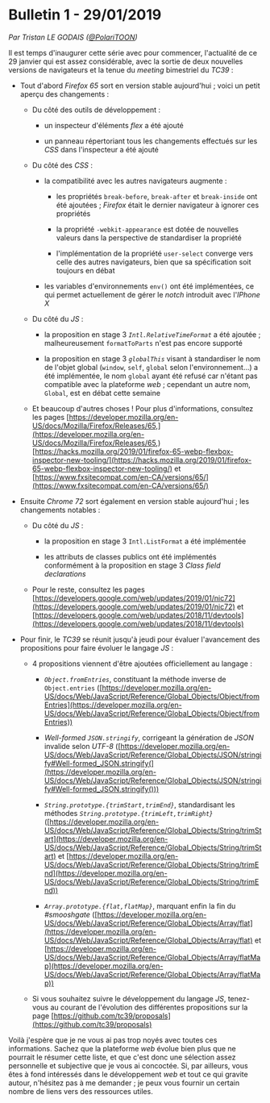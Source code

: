 # Bulletin 1 - 29/01/2019

*Par Tristan LE GODAIS ([@PolariTOON](https://github.com/PolariTOON))*

Il est temps d'inaugurer cette série avec pour commencer, l'actualité de ce 29 janvier qui est assez considérable, avec la sortie de deux nouvelles versions de navigateurs et la tenue du *meeting* bimestriel du *TC39* :

- Tout d'abord *Firefox 65* sort en version stable aujourd'hui ; voici un petit aperçu des changements :

	- Du côté des outils de développement :

		- un inspecteur d'éléments *flex* a été ajouté

		- un panneau répertoriant tous les changements effectués sur les *CSS* dans l'inspecteur a été ajouté

	- Du côté des *CSS* :

		- la compatibilité avec les autres navigateurs augmente :

			- les propriétés `break-before`, `break-after` et `break-inside` ont été ajoutées ; *Firefox* était le dernier navigateur à ignorer ces propriétés

			- la propriété `-webkit-appearance` est dotée de nouvelles valeurs dans la perspective de standardiser la propriété

			- l'implémentation de la propriété `user-select` converge vers celle des autres navigateurs, bien que sa spécification soit toujours en débat

		- les variables d'environnements `env()` ont été implémentées, ce qui permet actuellement de gérer le *notch* introduit avec l'*IPhone X*

	- Du côté du *JS* :

		- la proposition en stage 3 *`Intl.RelativeTimeFormat`* a été ajoutée ; malheureusement `formatToParts` n'est pas encore supporté

		- la proposition en stage 3 *`globalThis`* visant à standardiser le nom de l'objet global (`window`, `self`, `global` selon l'environnement...) a été implémentée, le nom `global` ayant été refusé car n'étant pas compatible avec la plateforme *web* ; cependant un autre nom, `Global`, est en débat cette semaine

	- Et beaucoup d'autres choses ! Pour plus d'informations, consultez les pages [https://developer.mozilla.org/en-US/docs/Mozilla/Firefox/Releases/65,](https://developer.mozilla.org/en-US/docs/Mozilla/Firefox/Releases/65,) [https://hacks.mozilla.org/2019/01/firefox-65-webp-flexbox-inspector-new-tooling/](https://hacks.mozilla.org/2019/01/firefox-65-webp-flexbox-inspector-new-tooling/) et [https://www.fxsitecompat.com/en-CA/versions/65/](https://www.fxsitecompat.com/en-CA/versions/65/)

- Ensuite *Chrome 72* sort également en version stable aujourd'hui ; les changements notables :

	- Du côté du *JS* :

		- la proposition en stage 3 `Intl.ListFormat` a été implémentée

		- les attributs de classes publics ont été implémentés conformément à la proposition en stage 3 *Class field declarations*

	- Pour le reste, consultez les pages [https://developers.google.com/web/updates/2019/01/nic72](https://developers.google.com/web/updates/2019/01/nic72) et [https://developers.google.com/web/updates/2018/11/devtools](https://developers.google.com/web/updates/2018/11/devtools)

- Pour finir, le *TC39* se réunit jusqu'à jeudi pour évaluer l'avancement des propositions pour faire évoluer le langage *JS* :

	- 4 propositions viennent d'être ajoutées officiellement au langage :

		- *`Object.fromEntries`*, constituant la méthode inverse de `Object.entries` ([https://developer.mozilla.org/en-US/docs/Web/JavaScript/Reference/Global_Objects/Object/fromEntries](https://developer.mozilla.org/en-US/docs/Web/JavaScript/Reference/Global_Objects/Object/fromEntries))

		- *Well-formed `JSON.stringify`*, corrigeant la génération de *JSON* invalide selon *UTF-8* ([https://developer.mozilla.org/en-US/docs/Web/JavaScript/Reference/Global_Objects/JSON/stringify#Well-formed_JSON.stringify(](https://developer.mozilla.org/en-US/docs/Web/JavaScript/Reference/Global_Objects/JSON/stringify#Well-formed_JSON.stringify()))

		- *`String.prototype.{trimStart,trimEnd}`*, standardisant les méthodes *`String.prototype.{trimLeft,trimRight}`* ([https://developer.mozilla.org/en-US/docs/Web/JavaScript/Reference/Global_Objects/String/trimStart](https://developer.mozilla.org/en-US/docs/Web/JavaScript/Reference/Global_Objects/String/trimStart) et [https://developer.mozilla.org/en-US/docs/Web/JavaScript/Reference/Global_Objects/String/trimEnd](https://developer.mozilla.org/en-US/docs/Web/JavaScript/Reference/Global_Objects/String/trimEnd))

		- *`Array.prototype.{flat,flatMap}`*, marquant enfin la fin du *#smooshgate* ([https://developer.mozilla.org/en-US/docs/Web/JavaScript/Reference/Global_Objects/Array/flat](https://developer.mozilla.org/en-US/docs/Web/JavaScript/Reference/Global_Objects/Array/flat) et [https://developer.mozilla.org/en-US/docs/Web/JavaScript/Reference/Global_Objects/Array/flatMap](https://developer.mozilla.org/en-US/docs/Web/JavaScript/Reference/Global_Objects/Array/flatMap))

	- Si vous souhaitez suivre le développement du langage *JS*, tenez-vous au courant de l'évolution des différentes propositions sur la page [https://github.com/tc39/proposals](https://github.com/tc39/proposals)

Voilà j'espère que je ne vous ai pas trop noyés avec toutes ces informations. Sachez que la plateforme *web* évolue bien plus que ne pourrait le résumer cette liste, et que c'est donc une sélection assez personnelle et subjective que je vous ai concoctée. Si, par ailleurs, vous êtes à fond intéressés dans le développement *web* et tout ce qui gravite autour, n'hésitez pas à me demander ; je peux vous fournir un certain nombre de liens vers des ressources utiles.
